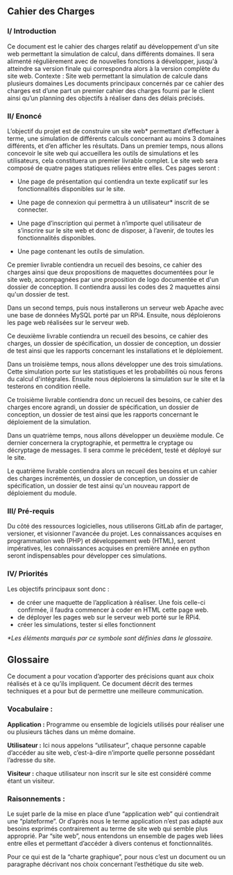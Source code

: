 ﻿## Cahier des Charges

### I/ Introduction

Ce document est le cahier des charges relatif au développement d'un site web
permettant la simulation de calcul, dans différents domaines. Il sera alimenté
régulièrement avec de nouvelles fonctions à développer, jusqu'à atteindre sa version
finale qui correspondra alors à la version complète du site web.
Contexte : Site web permettant la simulation de calcule dans plusieurs domaines
Les documents principaux concernés par ce cahier des charges est d’une part un
premier cahier des charges fourni par le client ainsi qu’un planning des objectifs à
réaliser dans des délais précisés.

### II/ Enoncé

L’objectif du projet est de construire un site web\* permettant d’effectuer à terme,
une simulation de différents calculs concernant au moins 3 domaines différents, et
d’en afficher les résultats. Dans un premier temps, nous allons concevoir le site web
qui accueillera les outils de simulations et les utilisateurs, cela constituera un
premier livrable complet. Le site web sera composé de quatre pages statiques reliées
entre elles. Ces pages seront :


- Une page de présentation qui contiendra un texte explicatif sur les
fonctionnalités disponibles sur le site.

- Une page de connexion qui permettra à un utilisateur\* inscrit de se connecter.

- Une page d’inscription qui permet à n’importe quel utilisateur de s’inscrire sur
le site web et donc de disposer, à l’avenir, de toutes les fonctionnalités
disponibles.

- Une page contenant les outils de simulation.

Ce premier livrable contiendra un recueil des besoins, ce cahier des charges ainsi
que deux propositions de maquettes documentées pour le site web, accompagnées par une
proposition de logo documentée et d'un dossier de conception. Il contiendra aussi 
les codes des 2 maquettes ainsi qu'un dossier de test.

Dans un second temps, puis nous installerons un serveur web Apache avec une base de 
données MySQL porté par un RPi4. Ensuite, nous déploierons les page web réalisées sur
le serveur web.

Ce deuxième livrable contiendra un recueil des besoins, ce cahier des charges, un
dossier de spécification, un dossier de conception, un dossier de test ainsi que
les rapports concernant les installations et le déploiement.

Dans un troisième temps, nous allons développer une des trois simulations. Cette simulation porte sur les statistiques et les probabilités où nous ferons du calcul d'intégrales. Ensuite nous déploierons la simulation sur le site et la testerons en condition réelle. 

Ce troisième livrable contiendra donc un recueil des besoins, ce cahier des charges encore agrandi, un dossier de spécification, un dossier de conception, un dossier de test ainsi que les rapports concernant le déploiement de la simulation.

Dans un quatrième temps, nous allons développer un deuxième module. Ce dernier concernera la cryptographie, et permettra le cryptage ou décryptage de messages. Il sera comme le précédent, testé et déployé sur le site.

Le quatrième livrable contiendra alors un recueil des besoins et un cahier des charges incrémentés, un dossier de conception, un dossier de spécification, un  dossier de test ainsi qu'un nouveau rapport de déploiement du module.

### III/ Pré-requis

Du côté des ressources logicielles, nous utiliserons GitLab afin de partager,
versioner, et visionner l'avancée du projet.
Les connaissances acquises en programmation web (PHP) et développement web
(HTML), seront impératives, les connaissances acquises en première année en python seront indispensables pour développer ces simulations.

### IV/ Priorités

Les objectifs principaux sont donc :
- de créer une maquette de l’application à réaliser. Une fois celle-ci confirmée, il faudra commencer à coder en HTML cette page web.
- de déployer les pages web sur le serveur web porté sur le RPi4.
- créer les simulations, tester si elles fonctionnent

*\*Les éléments marqués par ce symbole sont définies dans le glossaire.*


## Glossaire

Ce document a pour vocation d’apporter des précisions quant aux choix réalisés et à ce qu’ils impliquent. Ce document décrit des termes techniques et a pour but de permettre une meilleure communication.

### Vocabulaire :

**Application :** Programme ou ensemble de logiciels utilisés pour réaliser une ou plusieurs tâches dans un même domaine.

**Utilisateur :** Ici nous appelons “utilisateur”, chaque personne capable d’accéder au site web, c’est-à-dire n’importe quelle personne possédant l’adresse du site.

**Visiteur :** chaque utilisateur non inscrit sur le site est considéré comme étant un visiteur.

### Raisonnements :

Le sujet parle de la mise en place d’une “application web” qui contiendrait une “plateforme”. Or d’après nous le terme application n’est pas adapté aux besoins exprimés contrairement au terme de site web qui semble plus approprié. Par “site web”, nous entendons un ensemble de pages web liées entre elles et permettant d’accéder à divers contenus et fonctionnalités.

Pour ce qui est de la “charte graphique”, pour nous c’est un document ou un paragraphe décrivant nos choix concernant l’esthétique du site web.

